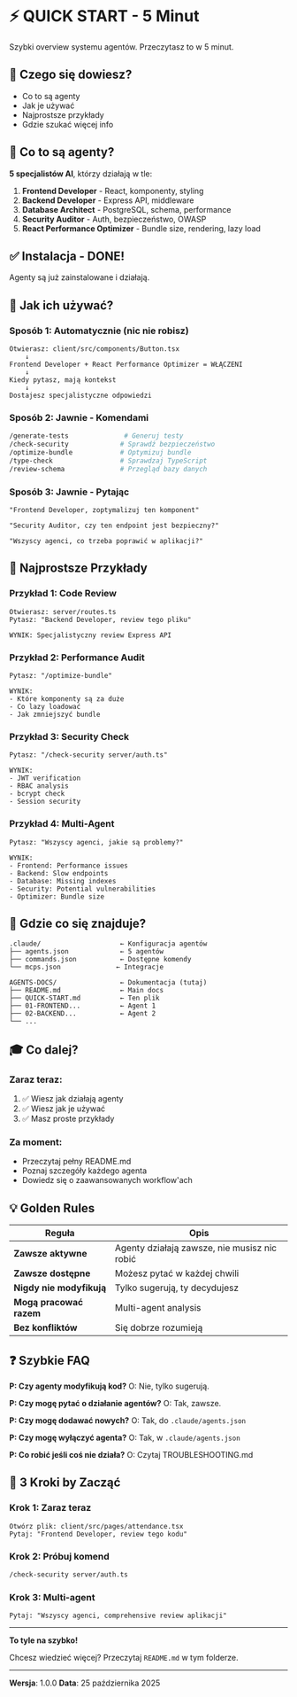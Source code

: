 # ⚡ QUICK START - 5 Minut

Szybki overview systemu agentów. Przeczytasz to w 5 minut.

## 🎯 Czego się dowiesz?

- Co to są agenty
- Jak je używać
- Najprostsze przykłady
- Gdzie szukać więcej info

## 🤖 Co to są agenty?

**5 specjalistów AI**, którzy działają w tle:

1. **Frontend Developer** - React, komponenty, styling
2. **Backend Developer** - Express API, middleware
3. **Database Architect** - PostgreSQL, schema, performance
4. **Security Auditor** - Auth, bezpieczeństwo, OWASP
5. **React Performance Optimizer** - Bundle size, rendering, lazy load

## ✅ Instalacja - DONE!

Agenty są już zainstalowane i działają.

## 🚀 Jak ich używać?

### Sposób 1: Automatycznie (nic nie robisz)

```
Otwierasz: client/src/components/Button.tsx
    ↓
Frontend Developer + React Performance Optimizer = WŁĄCZENI
    ↓
Kiedy pytasz, mają kontekst
    ↓
Dostajesz specjalistyczne odpowiedzi
```

### Sposób 2: Jawnie - Komendami

```bash
/generate-tests              # Generuj testy
/check-security             # Sprawdź bezpieczeństwo
/optimize-bundle            # Optymizuj bundle
/type-check                 # Sprawdzaj TypeScript
/review-schema              # Przegląd bazy danych
```

### Sposób 3: Jawnie - Pytając

```
"Frontend Developer, zoptymalizuj ten komponent"

"Security Auditor, czy ten endpoint jest bezpieczny?"

"Wszyscy agenci, co trzeba poprawić w aplikacji?"
```

## 📝 Najprostsze Przykłady

### Przykład 1: Code Review

```
Otwierasz: server/routes.ts
Pytasz: "Backend Developer, review tego pliku"

WYNIK: Specjalistyczny review Express API
```

### Przykład 2: Performance Audit

```
Pytasz: "/optimize-bundle"

WYNIK:
- Które komponenty są za duże
- Co lazy loadować
- Jak zmniejszyć bundle
```

### Przykład 3: Security Check

```
Pytasz: "/check-security server/auth.ts"

WYNIK:
- JWT verification
- RBAC analysis
- bcrypt check
- Session security
```

### Przykład 4: Multi-Agent

```
Pytasz: "Wszyscy agenci, jakie są problemy?"

WYNIK:
- Frontend: Performance issues
- Backend: Slow endpoints
- Database: Missing indexes
- Security: Potential vulnerabilities
- Optimizer: Bundle size
```

## 📂 Gdzie co się znajduje?

```
.claude/                    ← Konfiguracja agentów
├── agents.json             ← 5 agentów
├── commands.json           ← Dostępne komendy
└── mcps.json              ← Integracje

AGENTS-DOCS/                ← Dokumentacja (tutaj)
├── README.md               ← Main docs
├── QUICK-START.md          ← Ten plik
├── 01-FRONTEND...          ← Agent 1
├── 02-BACKEND...           ← Agent 2
└── ...
```

## 🎓 Co dalej?

### Zaraz teraz:
1. ✅ Wiesz jak działają agenty
2. ✅ Wiesz jak je używać
3. ✅ Masz proste przykłady

### Za moment:
- Przeczytaj pełny README.md
- Poznaj szczegóły każdego agenta
- Dowiedz się o zaawansowanych workflow'ach

## 💡 Golden Rules

| Reguła | Opis |
|--------|------|
| **Zawsze aktywne** | Agenty działają zawsze, nie musisz nic robić |
| **Zawsze dostępne** | Możesz pytać w każdej chwili |
| **Nigdy nie modyfikują** | Tylko sugerują, ty decydujesz |
| **Mogą pracować razem** | Multi-agent analysis |
| **Bez konfliktów** | Się dobrze rozumieją |

## ❓ Szybkie FAQ

**P: Czy agenty modyfikują kod?**
O: Nie, tylko sugerują.

**P: Czy mogę pytać o działanie agentów?**
O: Tak, zawsze.

**P: Czy mogę dodawać nowych?**
O: Tak, do `.claude/agents.json`

**P: Czy mogę wyłączyć agenta?**
O: Tak, w `.claude/agents.json`

**P: Co robić jeśli coś nie działa?**
O: Czytaj TROUBLESHOOTING.md

## 🎯 3 Kroki by Zacząć

### Krok 1: Zaraz teraz
```
Otwórz plik: client/src/pages/attendance.tsx
Pytaj: "Frontend Developer, review tego kodu"
```

### Krok 2: Próbuj komend
```bash
/check-security server/auth.ts
```

### Krok 3: Multi-agent
```
Pytaj: "Wszyscy agenci, comprehensive review aplikacji"
```

---

**To tyle na szybko!**

Chcesz wiedzieć więcej? Przeczytaj `README.md` w tym folderze.

---

**Wersja**: 1.0.0
**Data**: 25 października 2025
